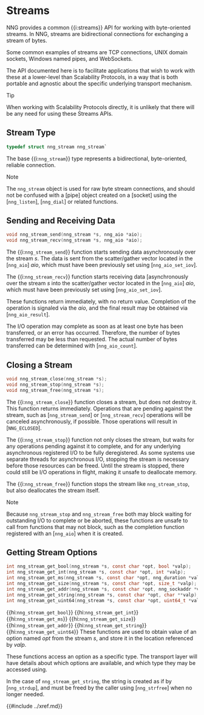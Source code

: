 # Streams

NNG provides a common {{i:streams}} API for working with byte-oriented streams. In NNG, streams are bidirectional
connections for exchanging a stream of bytes.

Some common examples of streams are TCP connections, UNIX domain sockets, Windows named pipes, and WebSockets.

The API documented here is to facilitate applications that wish to work with these at a lower-level than
Scalability Protocols, in a way that is both portable and agnostic about the specific underlying transport mechanism.

> [!TIP]
> When working with Scalability Protocols directly, it is unlikely that there will be any need for
> using these Streams APIs.

## Stream Type

```c
typedef struct nng_stream nng_stream`
```

The base {{i:`nng_stream`}} type represents a bidirectional, byte-oriented, reliable connection.

> [!NOTE]
> The `nng_stream` object is used for raw byte stream connections, and
> should not be confused with a [pipe] object created on a [socket] using
> the [`nng_listen`], [`nng_dial`] or related functions.

## Sending and Receiving Data

```c
void nng_stream_send(nng_stream *s, nng_aio *aio);
void nng_stream_recv(nng_stream *s, nng_aio *aio);
```

The {{i:`nng_stream_send`}} function starts sending data asynchronously over the stream _s_.
The data is sent from the scatter/gather vector located in the [`nng_aio`] _aio_,
which must have been previously set using [`nng_aio_set_iov`].

The {{i:`nng_stream_recv`}} function starts receiving data [asynchronously over the stream _s_
into the scatter/gather vector located in the [`nng_aio`] _aio_,
which must have been previously set using [`nng_aio_set_iov`].

These functions return immediately, with no return value.
Completion of the operation is signaled via the _aio_, and the final
result may be obtained via [`nng_aio_result`].

The I/O operation may complete as soon as at least one byte has been
transferred, or an error has occurred.
Therefore, the number of bytes transferred may be less than requested.
The actual number of bytes transferred can be determined with [`nng_aio_count`].

## Closing a Stream

```c
void nng_stream_close(nng_stream *s);
void nng_stream_stop(nng_stream *s);
void nng_stream_free(nng_stream *s);
```

The {{i:`nng_stream_close`}} function closes a stream, but does not destroy it.
This function returns immediately. Operations that are pending against the stream, such
as [`nng_stream_send`] or [`nng_stream_recv`] operations will be canceled asynchronously, if possible.
Those operations will result in [`NNG_ECLOSED`].

The {{i:`nng_stream_stop`}} function not only closes the stream, but waits for any operations
pending against it to complete, and for any underlying asynchronous registered I/O to be fully deregistered.
As some systems use separate threads for asynchronous I/O, stopping the stream is necessary before those
resources can be freed. Until the stream is stopped, there could still be I/O operations in flight,
making it unsafe to deallocate memory.

The {{i:`nng_stream_free`}} function stops the stream like `nng_stream_stop`, but also deallocates the
stream itself.

> [!NOTE]
> Because `nng_stream_stop` and `nng_stream_free` both may block waiting for outstanding I/O to complete
> or be aborted, these functions are unsafe to call from functions that may not block, such as the
> completion function registered with an [`nng_aio`] when it is created.

## Getting Stream Options

```c
int nng_stream_get_bool(nng_stream *s, const char *opt, bool *valp);
int nng_stream_get_int(nng_stream *s, const char *opt, int *valp);
int nng_stream_get_ms(nng_stream *s, const char *opt, nng_duration *valp);
int nng_stream_get_size(nng_stream *s, const char *opt, size_t *valp);
int nng_stream_get_addr(nng_stream *s, const char *opt, nng_sockaddr *valp);
int nng_stream_get_string(nng_stream *s, const char *opt, char **valp);
int nng_stream_get_uint64(nng_stream *s, const char *opt, uint64_t *valp);
```

{{hi:`nng_stream_get_bool`}}
{{hi:`nng_stream_get_int`}}
{{hi:`nng_stream_get_ms`}}
{{hi:`nng_stream_get_size`}}
{{hi:`nng_stream_get_addr`}}
{{hi:`nng_stream_get_string`}}
{{hi:`nng_stream_get_uint64`}}
These functions are used to obtain value of an option named _opt_ from the stream _s_, and store it in the location
referenced by _valp_.

These functions access an option as a specific type. The transport layer will have details about which options
are available, and which type they may be accessed using.

In the case of `nng_stream_get_string`, the string is created as if by [`nng_strdup`], and must be freed by
the caller using [`nng_strfree`] when no longer needed.

{{#include ../xref.md}}
